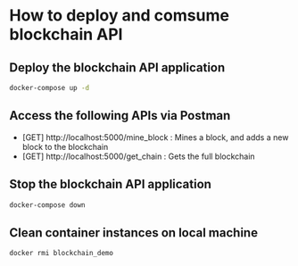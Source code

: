 # How to deploy and comsume blockchain API

## Deploy the blockchain API application
```bash
docker-compose up -d
```

## Access the following APIs via Postman
- [GET] http://localhost:5000/mine_block : Mines a block, and adds a new block to the blockchain
- [GET] http://localhost:5000/get_chain : Gets the full blockchain

## Stop the blockchain API application
```bash
docker-compose down
```

## Clean container instances on local machine
```bash
docker rmi blockchain_demo
```